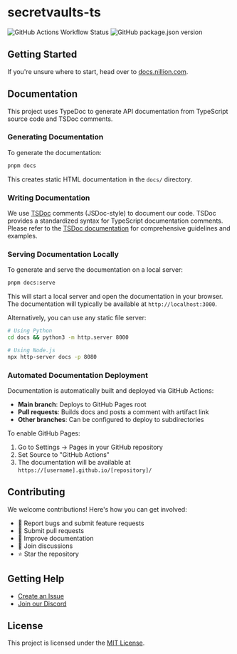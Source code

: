 # secretvaults-ts

![GitHub Actions Workflow Status](https://img.shields.io/github/actions/workflow/status/NillionNetwork/secretvaults-ts/.github%2Fworkflows%2Fci.yaml)
![GitHub package.json version](https://img.shields.io/github/package-json/v/NillionNetwork/secretvaults-ts)

## Getting Started

If you're unsure where to start, head over to [docs.nillion.com](https://docs.nillion.com).

## Documentation

This project uses TypeDoc to generate API documentation from TypeScript source code and TSDoc comments.

### Generating Documentation

To generate the documentation:

```bash
pnpm docs
```

This creates static HTML documentation in the `docs/` directory.

### Writing Documentation

We use [TSDoc](https://tsdoc.org/) comments (JSDoc-style) to document our code. TSDoc provides a standardized syntax for TypeScript documentation comments. Please refer to the [TSDoc documentation](https://tsdoc.org/) for comprehensive guidelines and examples.

### Serving Documentation Locally

To generate and serve the documentation on a local server:

```bash
pnpm docs:serve
```

This will start a local server and open the documentation in your browser. The documentation will typically be available at `http://localhost:3000`.

Alternatively, you can use any static file server:

```bash
# Using Python
cd docs && python3 -m http.server 8000

# Using Node.js
npx http-server docs -p 8080
```

### Automated Documentation Deployment

Documentation is automatically built and deployed via GitHub Actions:

- **Main branch**: Deploys to GitHub Pages root
- **Pull requests**: Builds docs and posts a comment with artifact link
- **Other branches**: Can be configured to deploy to subdirectories

To enable GitHub Pages:
1. Go to Settings → Pages in your GitHub repository
2. Set Source to "GitHub Actions"
3. The documentation will be available at `https://[username].github.io/[repository]/`

## Contributing

We welcome contributions! Here's how you can get involved:

- 🐛 Report bugs and submit feature requests
- 🔧 Submit pull requests
- 📖 Improve documentation
- 💬 Join discussions
- ⭐ Star the repository

## Getting Help

- [Create an Issue](https://github.com/NillionNetwork/secretvaults-ts/issues/new/choose)
- [Join our Discord](https://discord.com/invite/nillionnetwork)

## License

This project is licensed under the [MIT License](./LICENSE).
